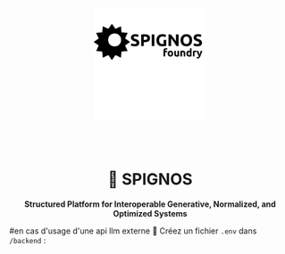 <p align="center">
    <img src="assets/SPIGNOS.png" alt="SPIGNOS Logo" width="40%">
</p>


<br></br>

<h1 align="center">🌌 SPIGNOS</h1>
<p align="center">
    <b>Structured Platform for Interoperable Generative, Normalized, and Optimized Systems</b>
</p>
</p>
</p>


#en cas d'usage d'une api llm externe
📁 Créez un fichier `.env` dans `/backend` :
